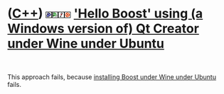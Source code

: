 
 

 

 

 

 

([C++](Cpp.md)) ![Boost](PicBoost.png)![Qt Creator](PicQtCreator.png)![Wine](PicWine.png)![Ubuntu](PicUbuntu.png) ['Hello Boost' using (a Windows version of) Qt Creator under Wine under Ubuntu](CppHelloBoostQtCreatorWineUbuntu.md)
========================================================================================================================================================================================================================================

 

This approach fails, because [installing Boost under Wine under
Ubuntu](CppBoostInstallWineUbuntu.md) fails.

 

 

 

 

 

 

